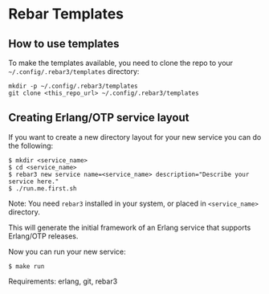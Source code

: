 # Rebar Templates

## How to use templates

To make the templates available, you need to clone the repo to your
`~/.config/.rebar3/templates` directory:

    mkdir -p ~/.config/.rebar3/templates
    git clone <this_repo_url> ~/.config/.rebar3/templates
    
## Creating Erlang/OTP service layout

If you want to create a new directory layout for your new service you can do the following:

    $ mkdir <service_name>
    $ cd <service_name>
    $ rebar3 new service name=<service_name> description="Describe your service here."
    $ ./run.me.first.sh

Note: You need `rebar3` installed in your system, or placed in `<service_name>` directory.

This will generate the initial framework of an Erlang service that supports
Erlang/OTP releases.

Now you can run your new service:

    $ make run

Requirements: erlang, git, rebar3
